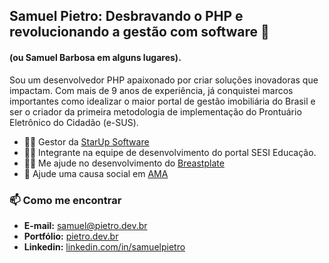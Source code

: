 ## Samuel Pietro: Desbravando o PHP e revolucionando a gestão com software 👋
#### (ou Samuel Barbosa em alguns lugares).

Sou um desenvolvedor PHP apaixonado por criar soluções inovadoras que impactam. Com mais de 9 anos de experiência, já conquistei marcos importantes como idealizar o maior portal de gestão imobiliária do Brasil e ser o criador da primeira metodologia de implementação do Prontuário Eletrônico do Cidadão (e-SUS).

- 👨‍💼 Gestor da [StarUp Software](https://starup.srv.br)
- 👨‍💻 Integrante na equipe de desenvolvimento do portal SESI Educação.
- 👨‍🏫 Me ajude no desenvolvimento do [Breastplate](https://github.com/SamuelPietro/breastplate)
- 💞️ Ajude uma causa social em [AMA](https://ama.org.br/colabore/)

### 📫 Como me encontrar 
* **E-mail:** [samuel@pietro.dev.br](mailto:samuel@pietro.dev.br)
* **Portfólio:** [pietro.dev.br](https://pietro.dev.br)
* **Linkedin:** [linkedin.com/in/samuelpietro](https://www.linkedin.com/in/samuelpietro/)



